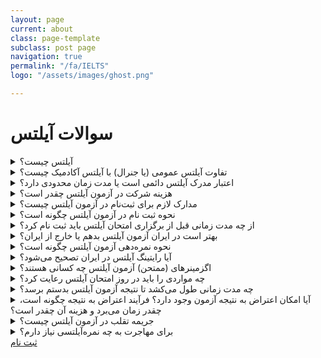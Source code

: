 ```yaml
---
layout: page
current: about
class: page-template
subclass: post page
navigation: true
permalink: "/fa/IELTS"
logo: "/assets/images/ghost.png"

---
```

# سوالات آیلتس

<details><summary>آیلتس چیست؟</summary> <p>


آیلتس، یا سیستم بین المللی سنجش زبان انگلیسی، سطح زبان افرادی را اندازه‌گیری می‌کند که قصد تحصیل یا کار در کشوری را دارند که انگلیسی در آن به عنوان زبان رسمی مورد استفاده قرار می‌گیرد. 


</p>
</details>

<details><summary>تفاوت آیلتس عمومی (یا جنرال) با آیلتس آکادمیک چیست؟</summary><p>

دو نوع آزمون آیلتس وحود دارد، عمومی و آکادمیک. تفاوت عمده این دو در کاربرد و هدف آنها است. آزمون آکادمیک مختص افرادی است که قصد تحصیل در یک دانشگاه انگلیسی زبان دارند. آزمون عمومی، همانطور که از نامش پیداست، کاربرد عمومی و همگانی دارد. آزمون عمومی آیلتس مخصوص کسانی است که قصد مهاجرت دارند و می‌خواهند در کشور مقصد برای کار تعلیم ببیند و نیازهای زبانی روزمره‌شان را برطرف کنند.
طبعاً آزمون آکادمیک تخصصی تر از آزمون عمومی است، زیرا سطح زبان داوطلب آزمون آکادمیک باید در حدی باشد که مطالب درسی دانشگاهی را بیاموزد، در مکالمات، کنفرانس‌ها و...صحبت کند، و ادبیات تخصصی متون درسی را درک کند.
این تفاوت‌های کاربردی در بخش ریدینگ و رایتینگ لحاظ شده اند. مکالمه و لیسنینگ آزمون جنرال و آکادمیک تفاوتی با هم ندارند. ریدینگ و رایتینگ آزمون آکادمیک دشوارتر از آزمون عمومی است. 


</p>

</details>

<details><summary>اعتبار مدرک آیلتس دائمی است یا مدت زمان محدودی دارد؟ </summary> <p>
 

نمرات آیلتس آکادمیک یا جنرال تنها دو سال اعتبار دارد. با منقضی شدن نمره آیلتس، شما دیگر نمی‌توانید از آن استفاده کنید، یا از آن استعلام بگیرید.
گرچه، در حال حاضر، کشور استرالیا نمره آیلتسِ متقاضیان مهاجرتِ دارای مهارت عمومی را تا سه سال معتبر می‌داند.
آیا آزمون آیلتس در ایران برگزار می‌شود؟ مراکز برگزارکننده آزمون آیلتس در ایران کدامند؟
بله، آزمون آیلتس توسط سازمان آی دی پی در ایران برگزار می‌شود. مراکز رسمی برگزار کننده آزمون آیلتس در ایران عبارتند از:
سازمان سنجش آموزش کشور
آیلتس تهران
دانشگاه آزاد اسلامی‌
موسسه آموزش عالی دین و دانش
موسسه فرهنگی و هنری ایرسافام


</p>
</details>

<details><summary>هزینه شرکت در آزمون آیلتس چقدر است؟ </summary> <p>
 
هزینه ثبت نام در آیلتس در کشورهای مختلف متفاوت می‌باشد. در ایران، تنها مرجع رسمی تعیین کننده هزینه شرکت در آزمون آیلتس سازمان سنجش است. این سازمان هر فوریه هزینه شرکت در آزمون را اعلام می‌کند. البته، ممکن است به دلیل نوسانات نرخ ارز مبلغ اعلام شده تغییر کند؛ لذا مبلغ اعلام شده علی الحساب تلقی می‌شود.
در حال حاضر بر اساس نرخ مصوب سازمان سنجش هزینه آزمون آیلتس ۲ میلیون و ۷۹۵ هزار تومان است.


</p>
</details>

<details><summary>مدارک لازم برای ثبت‌نام در آزمون آیلتس چیست؟ </summary> <p>
 
اسکن خوانای صفحه اول پاسپورت.

</p>
</details>

<details><summary>نحوه ثبت نام در آزمون آیلتس چگونه است؟ </summary> <p>
 
نحوه ثبت نام در آزمون آیلتس چگونه است؟
۱. در سایت موسسه بین المللی IDP
وارد صفحه ثبت نام موسسه شوید،
 Register for your IELTS test
برای آزمون آکادمیک یا جنرال موردقبول کشورهایی جز انگلستان و
 Register for your IELTS test for UKVI
 را برای ویزای انگلستان انتخاب کنید.
 
2. انتخاب کشور، شهر و موسسه:
در این مرحله پس از انتخاب محل و موسسه‌ای که قصد دارید در آن آزمون بدهید، تاریخ و نوع آزمون را به دقت انتخاب کنید. ممکن است اختلاف تاریخ یک یا دو روزه بین تاریخ آزمون موسسه‌ای که انتخاب کرده اید و تاریخ موجود در سایت idp وجود داشته باشد. این اختلاف تاریخ لحاظ نمی‌شود و تاریخ درست آزمون شما روزی است که در سایت موسسه‌ی منتخبتان وارد کرده اید. در این مرحله تنها کافی است نزدیکترین تاریخ به تاریخ آزمونتان در ایران را انتخاب کنید.
اگر به دلیل مشکلات شنیداری، گفتاری، بینایی و … احتیاج به خدمات خاصی دارید، درهمین مرحله در بخش Select Special Requirements خدمات موردنیاز خود را انتخاب کنید.
 
۳. ایجاد حساب کاربری: پس از انتخاب تاریخ دقیق آزمون از بین تاریخ‌های مشخص شده در موسسه، باید به مرحله ایجاد حساب کاربری بروید. در این مرحله به فایل jpg اسکن پاسپورت خود نیاز دارید.
 
4. پرداخت آفلاین / pay offline
پس از تکمیل مراحل وارد کردن مشخصات فردی، در مرحله آخر برای پرداخت هزینه آزمون، گزینه Payoffline را انتخاب کنید.
 
۵. مراجعه به سایت موسسه ای که قصد دارین در آن آزمون دهید.
 
۶. ایجاد حساب کاربری در سایت موسسه ی مورد نظر:
باید مراحل وارد کردن اطلاعات فردی را مانند قبل تکرار کنید.
 
۷. انتخاب روز آزمون:
در لیست روزهای آزمون در سایت موسسه مورد نظر تاریخ آزمون را انتخاب کنید.
 
8. پرداخت هزینه ی آزمون:
بعد از رزرو آزمون، 24 ساعت  برای پرداخت هزینه آزمون فرصت دارید.
 هزینه آزمون‌ها از سال 2017:
    آیلتس آکادمیک و جنرال: 950 هزار تومان
    آیلتس آکادمیک و جنرال UKVI انگلستان: 940 هزار تومان
    آیلتس لایف اسکیلز: 705 هزار  تومان
پس از پرداخت هزینه آزمون، می‌توانید روز آزمون شفاهی را از بین روزهای مشخص شده انتخاب کنید.
 
9. تایید ثبت نام:
پس از این که ثبت نام شما کامل شد، موسسه یک هفته قبل از آزمون روز و ساعت آزمون شفاهی را از طریق ایمیل و پیامک برای شما ارسال می‌کند.



</p>
</details>

<details><summary>از چه مدت زمانی قبل از برگزاری امتحان آیلتس باید ثبت نام کرد؟ </summary> <p>

37 روز

</p>
</details>


<details><summary> بهتر است در ایران آزمون آیلتس بدهم یا خارج از ایران؟</summary> <p>

برگزارکننده آزمون آیلتتس در ایران موسسه  IDPاسترالیا است. با اینحال بسیاری از ایرانیان برای شرکت در آیلتس به کشورهای همسایه مانند ترکیه و امارات سفر می‌کنند؛ آزمون آیلتس در این کشورها توسط بریتیش کانسیل برگزار می‌شود.
به نظر می‌رسد موسسه IDP در تصحیح رایتینگ سختگیری بیشتری به خرج می‌دهد. لذا کسانی که می‌خواهند نمره رایتینگ بهتری بگیرند به کشورهای همسایه سفر می‌کنند.
مورد دیگری که مورد توجه متقاضیان است، هزینه شرکت در آزمون است. در بخش هزینه ثبت‌نام در آیلتس، مبالغ را مقایسه کنید.



</p>
</details>


<details><summary>نحوه نمره‌دهی آزمون آیلتس چگونه است؟ </summary> <p>

سقف نمره امتحان آیلتس 9 است. به هرکدام از مهارت های، listening, reading, writing, speaking, به صورت جداگانه نمره داده می شود و سپس این نمرات با هم جمع شده و میانگین آن ها محاسبه می شود و معدل به دست می آید که اگر عدد رندی نبود آن را رند می کنند. در امتحان آیلتس فرد می تواند به عنوان مثال نمره میانگین 6 یا 6.5 بگیرد و اگر نمره او چیزی مابین این نمرات بود سیستم آن را رند می کند. به صورتی که اگر به نمره فرد به نمره بالا نزدیکتر بود نمره افزایش می یابد مثلا اگر نمره فرد 6.875 باشد می شود 7 و اگر به عدد پایین نزدیک تر بود نمره به سمت پایین رند می شود مثلا اگر نمره فرد 6.65 باشد می شود 6.5.
Band score	Average of four components	Speaking	Writing	Reading	Listening	 
6.5	6.25	7	5	6.5	6.5	Test taker A
4	3.875	4	4	3.5	4	Test taker B
6	6.125	6	5.5	6.5	6.5	Test taker C
جزئیات مربوط به محاسبه نمرات آیلتس
مقیاس های مربوط به نتایج آیلتس آکادمیک و جنرال شبیه هم هستند و از نمره 1 تا 9 استفاده می کنند. شما در برگه نتیجه خود می توانید نمره میانگین و نمره مربوط به هرکدام از مهارت ها را به صورت جداگانه ببینید.
 
طرح مربوط به نمره دهی بخش listening آزمون آیلتس
برای بخش Listening، که 40 سوال دارد، با استفاده از جدول زیر می توانید نمره تقریبی آیلتس خود را محاسبه کنید.
Band Score	9	8.5	8	7.5	7	6.5	6	5.5	5	4.5	4	3.5	3	2.5
Score / 40	39-40	37-38	35-36	32-34	30-31	26-29	23-25	18-22	16-17	13-15	10-12	8-10	6-7	4-5
 
طرح مربوط به نمره دهی بخش Reading آزمونجنرال آیلتس
برای بخش Reading آزمون جنرال آیلتس، که 40 سوال دارد، با استفاده از جدول زیر می توانید نمره تقریبی آیلتس خود را محاسبه کنید.
Band Score	9	8.5	8	7.5	7	6.5	6	5.5	5	4.5	4	3.5	3	2.5
Score / 40	40	39	37-38	36	34-35	32-33	30-31	27-29	23-26	19-22	15-18	12-14	9-11	6-8
 
طرح مربوط به نمره دهی بخش Reading آزمون آکادمیک آیلتس
برای بخش Reading آزمون آکادمیک آیلتس، که 40 سوال دارد، با استفاده از جدول زیر می توانید نمره تقریبی آیلتس خود را محاسبه کنید.
Band Score	9	8.5	8	7.5	7	6.5	6	5.5	5	4.5	4	3.5	3	2.5
Score / 40	39-40	37-38	35-36	33-34	30-32	27-29	23-26	19-22	15-18	13-14	10-12	8-9	6-7	4-5
 
طرح مربوط به نمره دهی بخش Writing آزمون آیلتس
دو قسمت مربوط به بخش Writing بر طبق معیارهای زیر از 1 تا 9 نمره داده می شوند.
1.	Task Achievement (task 1), Task Response (task 2) (میزان کامل بودن جواب و پاسخ دهی به سوال)
2.	Coherence and Cohesion (همبستگی میان جملات و پاراگراف های متن)
3.	Lexical Resource (لغت)
4.	Grammatical Range and Accuracy (گرامر)
این معیارها به اندازه هم نمره دارند و نمره بخش Writing میانگین آن ها می باشد. 
طرح مربوط به نمره دهی بخش Speaking آزمون آیلتس
بخش Speaking بر طبق معیارهای زیر از 1 تا 9 نمره داده می شوند.
1.	Fluency and coherence (روان صحبت کردن)
2.	Lexical resource (لغت)
3.	Grammatical range and accuracy (گرامر)
4.	Pronunciation (تلفظ)
این معیارها به اندازه هم نمره دارند و نمره بخش Speaking میانگین آن ها می باشد.



</p>
</details>

<details><summary>آیا رایتینگ آیلتس در ایران تصحیح می‌شود؟ </summary> <p>




</p>
</details>

<details><summary>اگزمینرهای (ممتحن) آزمون آیلتس چه کسانی هستند؟ </summary> <p>

کسانی که نمره 9 دریافت کنند.


</p>
</details>

<details><summary>چه مواردی را باید در روز امتحان آیلتس رعایت کرد؟ </summary> <p>

روز آزمون آیلتس مثل روز کنکور اهمیت و گاها استرس بسیار بالایی برای متقاضایان دارد. بویژه برای افرادی که اولین بار است که در آزمون آیلتس شرکت می‌کنند و با اصول و شرایت آزمون آیلتس آشنایی کافی ندارند. 
پرسنل مراکز آزمون آیلتس افرادی خوش مشرب و خونگرم و حرفه‌ای هستند. وظیفه این افراد در روز آزمون آیلتس حصول اطمینان از امنیت و شرایط برگزاری منصفانه آزمون آیلتس می‌باشد. به دستورالعمل‌ها و راهنمایی‌های این عزیزان به دقت گوش کنید و آنها را رعایت فرمایید. 
زمان شروع و مکان برگزاری آزمون آیلتس خود را یک هفته قبل از آزمون آیلتس بررسی کنید و مطمئن شوید با در نظر گرفتن وضعیت ترافیک و شلوغی منطقه در زمان آزمون آیلتس بهترین راه رسیدن به مرکز آزمون راس ساعت مقرر چیست. بخاطر داشته باشید که آدرس مکان برگزاری آزمون شما ممکن است با آدرسی که در آن اقدام به ثبت نام کرده‌اید متفاوت باشد. همچنین مکان آزمون آیلتس کتبی با مکانی که برای بخش شفاهی آزمون آیلتس مشخص شده می‌تواند متفاوت باشد. مجددا تکرار می‌کنم آدرس محل برگزاری آرمون کتبی معمولا با آدرس آزمون شفاهی و دفتر ثبت نام آیلتس متفاوت می‌باشد. 
برای مطالعه جزئیات شرایط و ضوابط آزمون آیلتس وقت کافی بگزارید تا از جزئیات آن آگاه باشید. 
روز برگزاری آزمون آیلتس بدون شک اهمیت بسیار زیادی برای متقاضیان شرکت در آزمون آیلتس دارد. در روز برگزاری آزمون آیلتس باید سر وقت به محل برگزاری آزمون آیلتس برسید، در صورت تاخیر این احتمال وجود دارد که به شما اجازه حضور در مرکز آزمون آیلتس داده نشود. گوشی موبایل خود را خاموش کنید و بهمراه دیگر وسایل شخصی خود آنها را خارج از مرکز برگزاری آزمون قرار دهید. برای این مورد آنها را تحویل مراقبین و مسئولین آزمون دهید. 
برای بخش‌های Listening, Reading and Writing آزمون آیلتس 2 ساعت 40 دقیقه زمان در نظر گرفته شده که بین آن‌ها زمان استراحت لحاظ نگردیده. مجددا تاکید می‌کنم بین بخش‌های سه گانه Listening, Reading and Writing آزمون آیلتس زمان استراحت منظور نگردیده لذا در توصیه های روز آزمون آیلتس آمادگی برای این شرایط بسیار حائز اهمیت است. از دیگر توصیه‌های روز آزمون آیلتس بهمراه داشتن نوشیدنی و خوراکی قبل شروع آزمون آیلتس می‌باشد، بخاطر داشته باشید متقاضیان آزمون آیلتس اجازه بهمراه داشتن هیچگونه خوراکی و نوشیدنی (بجز آب معدنی در بطری شفاف) سر جلسه آزمون آیلتس را ندارند. (قوانین کلی آزمون آیلتس به صورت بین المللی بدین صورت تعریف شده لیکن در هریک از مراکز آزمون آیلتس استثنائات و تغییراتی بسیار جزئی وجود دارد) 
پرسنل مرکز آزمون آیلتس به محض ورود مدارک هویتی شما را کنترل می‌کنند. همان مدرکی که زمان ثبت نام مشخص کرده‌اید را در روز آزمون آیلتس بهمراه داشته باشید و ارائه دهید، در صورت  ارائه مدارک هویتی دیگر (هرچند معتبر) از ورود شما به مرکز آزمون آیلتس جلوگیری خواهد شد. امکان دارد از شما خواسته شود که دو عکس پرسنلی جدید و یکسان نیز بهمراه داشته باشید.
  
در روز آزمون آیلتس در برخی مراکز از داوطلبان عکس گرفته می‌شود که این عکس برای کارنامه آیلتس (Test Report Form) استفاده می‌شود. این امر جهت بالاتر بردن امنیت آزمون آیلتس می‌باشد. مراکز آزمون اطلاعات بیشتر در این زمینه به شما خواهند داد. 
در روز آزمون آیلتس داوطلبان مجاز به داشتن مداد، خودکار، پاک کن و کارت شناسایی روز میز خود هستند و نباید هیچ وسیله دیگری بهمراه داشته باشند. اگر در هنگام برگزاری آزمون آیلتس نیاز به استفاده از سرویس بهداشتی داشتید فقط دست خود را بالا بگیرید تا بدون ایجاد مزاحمت برای دیگر داوطلبان مراقبین آزمون متوجه درخواست شما شوند. توصیه میکنم به هیچ وجه مزاحم دیگر داوطلبان نشوید و فقط دست خود را بالا بگیرید. در صورت وجود هرگونه سئوال در زمان برگزاری آزمون فقط با بلند کردن دست اقدام به جلب توجه مراقبین نمایید و کسی را صدا نزنید. 
در زمان پخش Listening کنترل کنید کخ وضوح و میزان صدا مناسب است و می‌توانید مطالب را درست بشنوید. در صورت بروز هرگونه مشکل در پخش صدا بلافاصله دست خود را بلند کنید تا مشکل را به نزدیکترین مراقب اطلاع دهید. 
نکته مهم: بخاطر بسپارید که پس از اتمام بخش شنیداری آزمون آیلتس10 دقیقه زمان برای انتقال پاسخ‌ها از دفترسئوالات به پاسخنامه برای داوطلبان در نظر گرفته شده. این زمان صرفا در بخش Listening منظور گردیده وبرای Reading تحت هیچ شرایطی زمان اضافه برای انتقال پاسخ سئوالات به پاسخنامه منظور نخواهد گردید، لذا توصیه من به شما این است که پاسخ سئوالات را مستقیما در پاسخنامه وارد کنید. متاسفانه طی دو دهه تدریس آیلتس و علیرغم تذکر و تکرار این مطلب به زبان آموزان (حتی تذکر یک روز قبل از آزمون) شاهد این اتفاق ناخوشایند بوده‌ام که بدلیل استرس بیش از حد داوطلبانی بوده‌اند که این مهم را فراموش کرده و جواب سئوال‌های بخش Reading را وارد پاسخنامه نکرده‌اند و بالطبع نمره این بخش را از دست داده‌اند. 
پس از اتمام آزمون آیلتس تا زمانی که مراقبین به شما اجازه ترک صندلی را نداده‌اند از جای خود بلند نشوید. اگر فکر می‌کنید مسائلی وجود داشته که در آزمون شما تاثیر گذاشته مراتب را بلافاصله با مراقبین در میان بگذارید. اگر هرگونه شکایتی در خصوص روز آزمون آیلتس دارید باید طی یک هفته آنرا اعلام کنید تا ترتیب اثر داده شود. مراقبین فرمی به عنوان Test Day Incident Form در اختیار شما قرار خواهند داد تا شکواییه و مشکلات را احتمالی را در آن مکتوب نمایید. توجه داشته باشید که این فرم در روز آزمون آیلتس تکمیل گردد در غیر اینصورت امکان شکایت وجود نخواهد داشت. 
در صورتی که بدلیل معلولیت یا موارد خاص نیاز به لحاظ کردن شرایط خاص باشد که شما زمان ثبت نام اعلام کرده بودید، قبل از آزمون با مراقبین هماهنگی لازم را انجام دهید. 
هدف فعالیت را درست متوجه شوید: دستورالعمل‌های هر سئوال را بدقت مطالعه کنید و بخاطر بسپارید در آزمون آیلتس همواره تعداد کلمات قابل قبول (بعنوان پاسخ صحیح) در دستورالعمل آن مطرح شده (PWL: Prescribed Word Limit) که باید کاملا مراعات شود. برای مثال هنگامی که در دستورلعمل سئوالات Short Answer آمده باشد "USE NO MORE THAN THREE WORDS AND/OR A NUMBER" برای جواب میتوانید یک کلمه، دو کلمه، سه کلمه، یک عدد، یک کلمه و یک عدد، دو کلمه و یک عدد یا سه کلمه و یک عدد بنویسید. البته فراموش نکنید که اینهمه گزینه در صورتی مورد قبول است که هرکدام به تنهایی حداقل پاسخ صحیح را در بر داشته داشته باشند. یعنی اگر جواب قابل قبول برای سئوال black cat باشد و طبق دستورالعمل فوق شما بنویسید cat این به عنوان پاسخ صحیح منظور نمی‌گردد، ولی a black cat, one black cat, 1 black cat هم (در صورت تطابق با متن اصلی) میتوانند مورد قبول باشند. 
زمان کافی برای هر سئوال اختصاص دهید: برخی سئوالات زمان پیشنهادی دارند که توصیه میکنم رعایت کنید. هر مرکز آزمونی در اتاق یک ساعت دیواری دارد. با توجه کافی به زمان آزمون و زمان سپری شده میتوانید مدیریت زمان بهتری داشته باشید و تمام موارد آزمون آیلتس را (با صرف زمان مناسب) به صورت کامل انجام دهید. 
آرامش خود را در حین آزمون حفظ کنید: اگر استرس دارید یا نگران هستید، نفس عمیق بکشید و سعی کنسد آرامش خود را بدست بیارید. روی سئوال پیش روی خود تمرکز کنید و از جواب دادن با عجله و با دقت کم بپرهیزید با این کار بهترین بازده را در آزمون آیلتس خواهید داشت.



</p>
</details>

<details><summary>چه مدت زمانی طول می‌کشد تا نتیجه آزمون آیلتس بدستم برسد؟ </summary> <p>

نتیجه آزمون آیلتس سیزده روز بعد از آزمون کتبی ارائه خواهد شد..


</p>
</details>

<details><summary>آیا امکان اعتراض به نتیجه آزمون وجود دارد؟ فرآیند اعتراض به نتیجه چگونه است، چقدر زمان می‌برد و هزینه آن چقدر است؟ </summary> <p>


قبل از اعتراض …
اگر احساس می کنید در بخش های ریدینگ و لیسیننگ نمره کمتر از انتطارتان گرفته اید، شاید اعتراض به نمره ای که گرفته اید چندان فکر خوبی نباشد. بخش Listening و Reading آزمون آیلتس پاسخ های صحیح یا غلط دارند و سلیقه ممتحن به هیچ وجه در آنها دخیل نیست. بنابراین اگر نمره ای که گرفته اید خیلی کمتر از انتظار شماست، به احتمال بسیار زیاد خودتان در آزمون اشتباهی کرده اید.
در بخش Writing و Speaking آزمون آیلتس، سلیقه تصحیح کننده نقش دارد. اما این نکته را فراموش نکنید که این ممتحن ها و تصحیح کننده ها افرادی به شدت آموزش دیده هستند و کار آنها بطور منظم مورد ارزیابی قرار می گیرد تا همچنان استاندارد مد نظر آیلتس را دارا باشد. پس، معمولاً اشتباهات فاحشی در نمره دهی آنها وجود ندارد. بنابراین شاید با اعتراض نمره شما کمی افزایش پیدا کند، اما اغلب نباید انتظار افزایش عجیب و غریب را داشته باشید.
اگر احساس می کنید فقط در یکی از چهار بخش آزمون آیلتس نمره شما کمتر از چیزی که انتظار داشتید شده است، نیازی نیست به همه نمره ها اعتراض کنید. آیلتس این امکان را به شرکت کننده ها داده است تا به کل کارنامه یا بخشی از آن اعتراض کنند.
فرایند اعتراض به نمره آیلتس
حالا اگر واقعاً فکر می کنید که باید نمره بیشتری می گرفتید و می خواهید به آن اعتراض کنید، باید در کمتر از چهار هفته از تاریخ آزمون کارنامه خودتان را به همراه فرم اعتراض به نمره آیلتس (چیزی شبیه این فرم) به مرکزی که در آن آزمون داده اید تحویل بدهید. مراکز برگزاری آزمون در ایران راه های مختلفی را برای این کار پیشنهاد می دهند. مثلاً شما می توانید با آنها تماس گرفته و وقتی را هماهنگ کنید تا کارنامه و درخواست اعتراض خود را بصورت حضوری تحویل بدهید. از طرفی اغلب می توانید همه این مراحل را بصورت پستی هم انجام بدهید.
بعد از اینکه فرایند اعتراض شروع شد، بین شش تا هشت هفته طول می کشد که نتیجه آن به شما اطلاع داده بشود. دقت کنید که در مدتی که نمره شما در حال بررسی مجدد است (یعنی این شش تا هشت هفته)، امکان ارسال نمره به دانشگاه ها وجود ندارد.
برای هر آزمون آیلتس فقط یک بار حق اعتراض وجود دارد و اگر بعد از اعتراض باز هم از نمره جدیدتان راضی نبودید یا حتی اگر نمره تان اصلاً تغییری نکند، دیگر نمی توانید برای بار دوم به همان آزمون آیلتس اعتراض کنید. البته با توجه به توضیحات من در مورد آموزش دیده بودن ممتحن های آزمون آیلتس و نظارت مداومی که روی کار آنها وجود دارد، منطقی هم نیست که بخواهید برای بار دوم هم به نمره آزمون اعتراض کنید چون احتمالاً فایده ای ندارد!
هزینه اعتراض به نمره آیلتس
هزینه اعتراض به نمره آیلتس ۱۶۰ دلار استرالیا است که باید با توجه به دستورالعمل مرکز آیلتسی که در آن امتحان داده اید پرداخت کنید. همانطور که می بینید هزینه اعتراض به نمره آزمون آیلتس چندان کمتر از هزینه شرکت در خود آزمون نیست و بنابراین خیلی ها تصمیم می گیرند به جای اعتراض کردن به نمره، دوباره در آزمون شرکت کنند.
اگر نمره تغییر کند
اگر بعد از بررسی نمره شما، مشخص شود که حق با شما بوده و باید نمره بالاتری می گرفتید، هزینه ای که برای در خواست تجدید نظر پرداخت کرده اید به شما برگردانده می شود و به همراه آن به شما پنج ارسال رایگان نمره به دانشگاه ها خواهد داد. البته برای استفاده از این پنج ارسال رایگان شما فقط یک ماه از تاریخی که در زیر کار نامه جدید نوشته شده است فرصت خواهید داشت. اگر بعد از آن یک ماه بخواهید نمره جدیدتان را به دانشگاه ها ارسال کنید باید هزینه آن را پرداخت کنید.
اگر نمره تغییر نکند
در صورتی که نمره شما تغییر نکند، همان کارنامه اولیه به شما برگردانده خواهد شد و البته متاسفانه هزینه ای که برای اعتراض پرداخت کرده اید به شما پس داده نمی شود.
در پایان، تصمیم گیری در مورد اینکه آیا در خواست تجدید نظر در نمره آزمون آیلتس به فاکتور های زیادی بستگی دارد و اغلب شرکت دوباره در آزمون به صرفه تر از پرداخت ۱۶۰ دلار برای اعتراض کردن به نمره است. ولی اگر مصمم هستید به نمره خودتان اعتراض کنید، امیدوارم موارد اشاره شده در این مقاله توانسته باشد به شما کمک کند.


</p>
</details>

<details><summary>جریمه تقلب در آزمون آیلتس چیست؟ </summary> <p>

محرومیت از شرکت مجدد در آزمون. لیستی از متقلبین آزمون های سال های اخیر از سوی سازمان سنجش در اختیار موسسات مجری قرار گرفته است که موسسات برگزار کننده آزمون طبق قانون از امتحان مجدد آنها جلوگیری خواهد کرد.


</p>
</details>

<details><summary>برای مهاجرت به چه نمره‌آیلتسی نیاز دارم؟ </summary> <p>


بسته به کشور مقصد، دانشگاه موردنظر و هدف از مهاجرت نمرات متفاوتی نیاز است.

</p>
</details>
<a href="/register" class="placement-test"> ثبت نام </a>